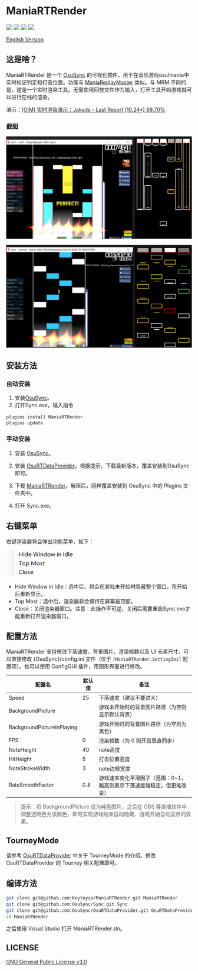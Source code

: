 # ManiaRTRender

[![](https://img.shields.io/github/v/release/Keytoyze/ManiaRTRender?color=blue)](https://github.com/Keytoyze/ManiaRTRender/releases/latest)
[![](https://img.shields.io/github/downloads/Keytoyze/ManiaRTRender/total)](https://github.com/Keytoyze/ManiaRTRender/releases)
[![](https://img.shields.io/github/contributors/Keytoyze/ManiaRTRender?color=green)](https://github.com/Keytoyze/ManiaRTRender/graphs/contributors)
[![](https://img.shields.io/github/license/Keytoyze/ManiaRTRender)](https://github.com/Keytoyze/ManiaRTRender/blob/master/LICENSE)

[English Version](README_EN.md)

## 这是啥？

ManiaRTRender 是一个 [OsuSync](https://github.com/Deliay/osuSync) 的可视化插件，用于在音乐游戏osu!mania中实时标记判定和打击位置。功能与 [ManiaReplayMaster](https://github.com/Keytoyze/Mania-Replay-Master) 类似。与 MRM 不同的是，这是一个实时渲染工具。无需使用回放文件作为输入，打开工具开始游戏就可以进行在线的渲染。

演示：[[O!M] 实时渲染演示：Jakads - Last Resort (10.24*) 99.70%](https://www.bilibili.com/video/BV1vE411c73P)

### 截图

![](Screenshots/screenshot1.png)

![](Screenshots/screenshot2.png)


## 安装方法

### 自动安装
1. 安装[OsuSync](https://github.com/Deliay/osuSync)。
2. 打开Sync.exe，输入指令
```
plugins install ManiaRTRender
plugins update
```

### 手动安装

1. 安装 [OsuSync](https://github.com/Deliay/osuSync)。

2. 安装 [OsuRTDataProvider](https://github.com/OsuSync/OsuRTDataProvider)。根据提示，下载最新版本，覆盖安装到OsuSync即可。

3. 下载 [ManiaRTRender](https://github.com/Keytoyze/ManiaRTRender/releases)。解压后，同样覆盖安装到 OsuSync 中的 Plugins 文件夹中。

4. 打开 Sync.exe。

## 右键菜单
右键渲染器将会弹出功能菜单，如下：

![](Screenshots/menu.png)

- Hide Window in Idle：选中后，将会在游戏未开始时隐藏整个窗口，在开始后重新显示。
- Top Most：选中后，渲染器将会保持在屏幕最顶部。
- Close：关闭渲染器窗口。注意：此操作不可逆，关闭后需要重启Sync.exe才能重新打开渲染器窗口。

## 配置方法

ManiaRTRender 支持修改下落速度、背景图片、渲染帧数以及 UI 元素尺寸。可以直接修改 {OsuSync}/config.ini 文件（位于 `[ManiaRTRender.SettingIni]` 配置项）。也可以使用 ConfigGUI 插件，用图形界面进行修改。

|配置名|默认值|备注
|-|-|-
|Speed|25|下落速度（建议不要过大）
|BackgroundPicture||游戏未开始时的背景图片路径（为空则显示默认背景）
|BackgroundPictureInPlaying||游戏开始时的背景图片路径（为空则为黑色）
|FPS|0|渲染帧数（为 0 则开启垂直同步）
|NoteHeight|40|note高度
|HitHeight|5|打击位置高度
|NoteStrokeWidth|3|note边框宽度
|RateSmoothFactor|0.8|游戏速率变化平滑因子（范围：0~1，越高则表示下落速度越稳定，但更难改变）

> 提示：将 BackgroundPicture 设为纯色图片，之后在 OBS 等直播软件中调整透明色为该颜色，即可实现游戏结束自动隐藏、游戏开始自动显示的效果。

## TourneyMode

请参考 [OsuRTDataProvider](https://github.com/OsuSync/OsuRTDataProvider) 中关于 TourneyMode 的介绍。修改 OsuRTDataProvider 的 Tourney 相关配置即可。

## 编译方法
```bash
git clone git@github.com:Keytoyze/ManiaRTRender.git ManiaRTRender
git clone git@github.com:OsuSync/Sync.git Sync
git clone git@github.com:OsuSync/OsuRTDataProvider.git OsuRTDataProvider
cd ManiaRTRender
```

之后使用 Visual Studio 打开 ManiaRTRender.sln。
## LICENSE

[GNU General Public License v3.0](https://github.com/Keytoyze/ManiaRTRender/blob/master/LICENSE)
